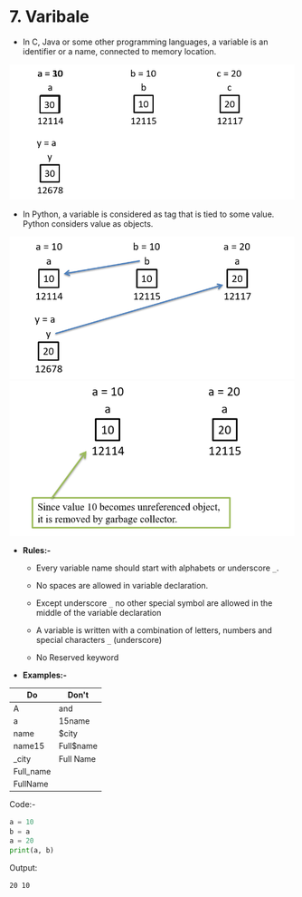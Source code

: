 # 7. Varibale

- In C, Java or some other programming languages, a variable is an identifier or a name, connected to memory location.

![Diagram](/7_Variable/image1.png)

- In Python, a variable is considered as tag that is tied to some value. Python considers value as objects. 

![Diagram](/7_Variable/image2.png)
![Diagram](/7_Variable/image3.png)

- **Rules:-** 
    - Every variable name should start with alphabets or underscore `_`.
    
    - No spaces are allowed in variable declaration.
    
    - Except underscore `_` no other special symbol are allowed in the middle of the variable declaration
    
    - A variable is written with a combination of letters, numbers and special characters `_` (underscore)
    
    - No Reserved keyword
    
- **Examples:-**

|     Do    |   Don't   |
|-----------|-----------|
| A         |    and    |
| a         |   15name  |
| name      |   $city   |
| name15    | Full$name |
| _city     | Full Name |
| Full_name |           |
| FullName  |           |

Code:-
```python
a = 10
b = a
a = 20 
print(a, b)
```
Output:
```bash
20 10
```
